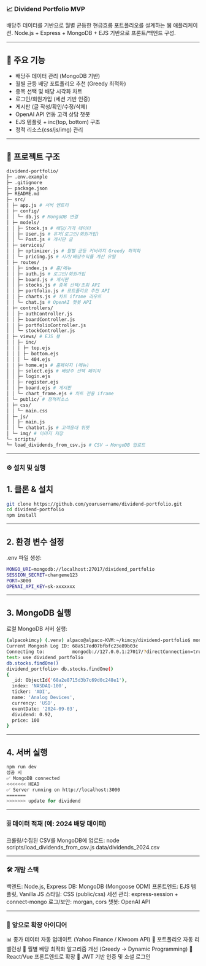 ### 📈 Dividend Portfolio MVP

배당주 데이터를 기반으로 월별 균등한 현금흐름 포트폴리오를 설계하는 웹 애플리케이션.
Node.js + Express + MongoDB + EJS 기반으로 프론트/백엔드 구성.

---

## 🚀 주요 기능

- 배당주 데이터 관리 (MongoDB 기반)
- 월별 균등 배당 포트폴리오 추천 (Greedy 최적화)
- 종목 선택 및 배당 시각화 차트
- 로그인/회원가입 (세션 기반 인증)
- 게시판 (글 작성/확인/수정/삭제)
- OpenAI API 연동 고객 상담 챗봇
- EJS 템플릿 + inc(top, bottom) 구조
- 정적 리소스(css/js/img) 관리

---

## 📂 프로젝트 구조
```bash
dividend-portfolio/
├─ .env.example
├─ .gitignore
├─ package.json
├─ README.md
├─ src/
│ ├─ app.js # 서버 엔트리
│ ├─ config/
│ │ └─ db.js # MongoDB 연결
│ ├─ models/
│ │ ├─ Stock.js # 배당/가격 데이터
│ │ ├─ User.js # 유저(로그인/회원가입)
│ │ └─ Post.js # 게시판 글
│ ├─ services/
│ │ ├─ optimizer.js # 월별 균등 커버리지 Greedy 최적화
│ │ └─ pricing.js # 시가/배당수익률 계산 유틸
│ ├─ routes/
│ │ ├─ index.js # 홈/메뉴
│ │ ├─ auth.js # 로그인/회원가입
│ │ ├─ board.js # 게시판
│ │ ├─ stocks.js # 종목 선택/조회 API
│ │ ├─ portfolio.js # 포트폴리오 추천 API
│ │ ├─ charts.js # 차트 iframe 라우트
│ │ └─ chat.js # OpenAI 챗봇 API
│ ├─ controllers/
│ │ ├─ authController.js
│ │ ├─ boardController.js
│ │ ├─ portfolioController.js
│ │ └─ stockController.js
│ ├─ views/ # EJS 뷰
│ │ ├─ inc/
│ │ │ ├─ top.ejs
│ │ │ ├─ bottom.ejs
│ │ │ └─ 404.ejs
│ │ ├─ home.ejs # 홈페이지 (메뉴)
│ │ ├─ select.ejs # 배당주 선택 페이지
│ │ ├─ login.ejs
│ │ ├─ register.ejs
│ │ ├─ board.ejs # 게시판
│ │ └─ chart_frame.ejs # 차트 전용 iframe
│ └─ public/ # 정적리소스
│ ├─ css/
│ │ └─ main.css
│ ├─ js/
│ │ ├─ main.js
│ │ └─ chatbot.js # 고객응대 위젯
│ └─ img/ # 이미지 저장
└─ scripts/
└─ load_dividends_from_csv.js # CSV → MongoDB 업로드
```

---

### ⚙️ 설치 및 실행

## 1. 클론 & 설치
```bash
git clone https://github.com/yourusername/dividend-portfolio.git
cd dividend-portfolio
npm install
```

---

## 2. 환경 변수 설정

.env 파일 생성:

```bash
MONGO_URI=mongodb://localhost:27017/dividend_portfolio
SESSION_SECRET=changeme123
PORT=3000
OPENAI_API_KEY=sk-xxxxxxx
```

---

## 3. MongoDB 실행

로컬 MongoDB 서버 실행:
```bash
(alpacokimcy) (.venv) alpaco@alpaco-KVM:~/kimcy/dividend-portfolio$ mongosh
Current Mongosh Log ID: 68a517ed07bfbfc23e89b03c
Connecting to:          mongodb://127.0.0.1:27017/?directConnection=true&serverSelectionTimeoutMS=2000&appName=mongosh+2.5.6
test> use dividend_portfolio
db.stocks.findOne()
dividend_portfolio> db.stocks.findOne()
{
  _id: ObjectId('68a2e8715d3b7c69d0c248e1'),
  index: 'NASDAQ-100',
  ticker: 'ADI',
  name: 'Analog Devices',
  currency: 'USD',
  eventDate: '2024-09-03',
  dividend: 0.92,
  price: 100
}
```

---

## 4. 서버 실행

```bash
npm run dev
성공 시
✅ MongoDB connected
<<<<<<< HEAD
✅ Server running on http://localhost:3000
=======
>>>>>>> update for dividend
```

---

### 🗄️ 데이터 적재 (예: 2024 배당 데이터)
크롤링/수집된 CSV를 MongoDB에 업로드:
node scripts/load_dividends_from_csv.js data/dividends_2024.csv

---

### 🛠️ 개발 스택

백엔드: Node.js, Express
DB: MongoDB (Mongoose ODM)
프론트엔드: EJS 템플릿, Vanilla JS
스타일: CSS (public/css)
세션 관리: express-session + connect-mongo
로그/보안: morgan, cors
챗봇: OpenAI API

---

### 📌 앞으로 확장 아이디어
📊 종가 데이터 자동 업데이트 (Yahoo Finance / Kiwoom API)
🔄 포트폴리오 자동 리밸런싱
📅 월별 배당 최적화 알고리즘 개선 (Greedy → Dynamic Programming)
📱 React/Vue 프론트엔드로 확장
🔐 JWT 기반 인증 및 소셜 로그인